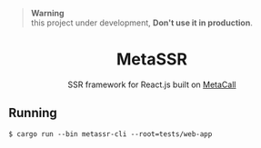 > **Warning**  
> this project under development, **Don't use it in production**.

<div align="center">
 <h1>MetaSSR</h1>

<p align='center'> SSR framework for React.js built on <a href="https://github.com/metacall/core">MetaCall</a> </p>
</div>

## Running 
```terminal
$ cargo run --bin metassr-cli --root=tests/web-app
```



